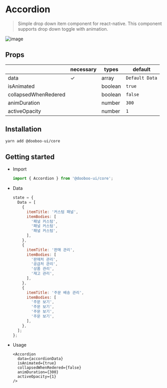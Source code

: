 # Accordion

> Simple drop down item component for react-native. This component supports drop down toggle with animation.<br/>

![image](https://user-images.githubusercontent.com/27461460/47951961-a7a7e500-dfab-11e8-9189-86c0eddb6e12.gif)

## Props

|                      | necessary | types                  | default       |
| -------------------- | --------- | ---------------------- | ------------- |
| data                 | ✓         | array                  | `Default Data`|
| isAnimated           |           | boolean                | `true`        |
| collapsedWhenRedered |           | boolean                | `false`       |
| animDuration         |           | number                 | `300`         |
| activeOpacity        |           | number                 | `1`           |

## Installation

```sh
yarn add @dooboo-ui/core
```

## Getting started

- Import

  ```javascript
  import { Accordion } from '@dooboo-ui/core';
  ```

- Data

  ```javascript
  state = {
    Data = [
      {
        itemTitle: '커스텀 패널',
        itemBodies: [
          '패널 커스텀',
          '패널 커스텀',
          '패널 커스텀',
        ],
      },
      {
        itemTitle: '판매 관리',
        itemBodies: [
          '판매처 관리',
          '공급처 관리',
          '상품 관리',
          '재고 관리',
        ],
      },
      {
        itemTitle: '주문 배송 관리',
        itemBodies: [
          '주문 보기',
          '주문 보기',
          '주문 보기',
          '주문 보기',
        ],
      },
    ];
  };
  ```

- Usage
  ```tsx
  <Accordion
    data={accordionData}
    isAnimated={true}
    collapsedWhenRedered={false}
    animDuration={300}
    activeOpacity={1}
  />
  ```
